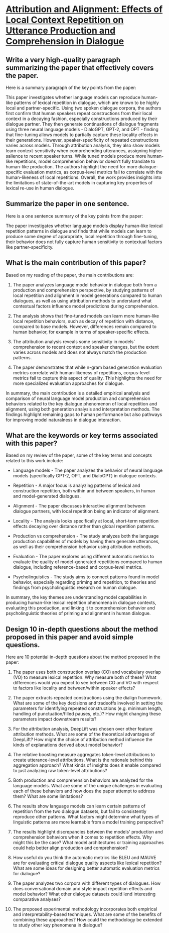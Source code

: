 # [Attribution and Alignment: Effects of Local Context Repetition on   Utterance Production and Comprehension in Dialogue](https://arxiv.org/abs/2311.13061)

## Write a very high-quality paragraph summarizing the paper that effectively covers the paper.

 Here is a summary paragraph of the key points from the paper:

This paper investigates whether language models can reproduce human-like patterns of lexical repetition in dialogue, which are known to be highly local and partner-specific. Using two spoken dialogue corpora, the authors first confirm that human speakers repeat constructions from their local context in a decaying fashion, especially constructions produced by their dialogue partner. They then generate continuations of dialogue fragments using three neural language models - DialoGPT, GPT-2, and OPT - finding that fine-tuning allows models to partially capture these locality effects in their generations. However, speaker-specificity of repeated constructions varies across models. Through attribution analysis, they also show models learn context-sensitivity when comprehending utterances, assigning higher salience to recent speaker turns. While tuned models produce more human-like repetitions, model comprehension behavior doesn't fully translate to human-like production. The authors highlight the need for more dialogue-specific evaluation metrics, as corpus-level metrics fail to correlate with the human-likeness of local repetitions. Overall, the work provides insights into the limitations of state-of-the-art models in capturing key properties of lexical re-use in human dialogue.


## Summarize the paper in one sentence.

 Here is a one sentence summary of the key points from the paper:

The paper investigates whether language models display human-like lexical repetition patterns in dialogue and finds that while models can learn to produce some degree of appropriate, local repetition through fine-tuning, their behavior does not fully capture human sensitivity to contextual factors like partner-specificity.


## What is the main contribution of this paper?

 Based on my reading of the paper, the main contributions are:

1) The paper analyzes language model behavior in dialogue both from a production and comprehension perspective, by studying patterns of local repetition and alignment in model generations compared to human dialogues, as well as using attribution methods to understand what contextual factors influence model predictions during comprehension.

2) The analysis shows that fine-tuned models can learn more human-like local repetition behaviors, such as decay of repetition with distance, compared to base models. However, differences remain compared to human behavior, for example in terms of speaker-specific effects. 

3) The attribution analysis reveals some sensitivity in models' comprehension to recent context and speaker changes, but the extent varies across models and does not always match the production patterns.

4) The paper demonstrates that while n-gram based generation evaluation metrics correlate with human-likeness of repetitions, corpus-level metrics fail to capture this aspect of quality. This highlights the need for more specialized evaluation approaches for dialogue.

In summary, the main contribution is a detailed empirical analysis and comparison of neural language model production and comprehension behaviors related to the key dialogue phenomenon of local repetition and alignment, using both generation analysis and interpretation methods. The findings highlight remaining gaps to human performance but also pathways for improving model naturalness in dialogue interaction.


## What are the keywords or key terms associated with this paper?

 Based on my review of the paper, some of the key terms and concepts related to this work include:

- Language models - The paper analyzes the behavior of neural language models (specifically GPT-2, OPT, and DialoGPT) in dialogue contexts.

- Repetition - A major focus is analyzing patterns of lexical and construction repetition, both within and between speakers, in human and model-generated dialogues. 

- Alignment - The paper discusses interactive alignment between dialogue partners, with local repetition being an indicator of alignment.

- Locality - The analysis looks specifically at local, short-term repetition effects decaying over distance rather than global repetition patterns.  

- Production vs comprehension - The study analyzes both the language production capabilities of models by having them generate utterances, as well as their comprehension behavior using attribution methods.

- Evaluation - The paper explores using different automatic metrics to evaluate the quality of model-generated repetitions compared to human dialogue, including reference-based and corpus-level metrics.

- Psycholinguistics - The study aims to connect patterns found in model behavior, especially regarding priming and repetition, to theories and findings from psycholinguistic research on human dialogue.

In summary, the key themes are understanding model capabilities in producing human-like lexical repetition phenomena in dialogue contexts, evaluating this production, and linking it to comprehension behavior and psycholinguistic theories of priming and alignment in human dialogue.


## Design 10 in-depth questions about the method proposed in this paper and avoid simple questions.

 Here are 10 potential in-depth questions about the method proposed in the paper:

1. The paper uses both construction overlap (CO) and vocabulary overlap (VO) to measure lexical repetition. Why measure both of these? What differences would you expect to see between CO and VO with respect to factors like locality and between/within speaker effects?

2. The paper extracts repeated constructions using the dialign framework. What are some of the key decisions and tradeoffs involved in setting the parameters for identifying repeated constructions (e.g. minimum length, handling of punctuation/filled pauses, etc.)? How might changing these parameters impact downstream results? 

3. For the attribution analysis, DeepLift was chosen over other feature attribution methods. What are some of the theoretical advantages of DeepLift? How might the choice of attribution method influence the kinds of explanations derived about model behavior?

4. The relative boosting measure aggregates token-level attributions to create utterance-level attributions. What is the rationale behind this aggregation approach? What kinds of insights does it enable compared to just analyzing raw token-level attributions?

5. Both production and comprehension behaviors are analyzed for the language models. What are some of the unique challenges in evaluating each of these behaviors and how does the paper attempt to address them? What are some limitations?

6. The results show language models can learn certain patterns of repetition from the two dialogue datasets, but fail to consistently reproduce other patterns. What factors might determine what types of linguistic patterns are more learnable from a model training perspective?  

7. The results highlight discrepancies between the models' production and comprehension behaviors when it comes to repetition effects. Why might this be the case? What model architectures or training approaches could help better align production and comprehension?

8. How useful do you think the automatic metrics like BLEU and MAUVE are for evaluating critical dialogue quality aspects like lexical repetition? What are some ideas for designing better automatic evaluation metrics for dialogue?

9. The paper analyzes two corpora with different types of dialogues. How does conversational domain and style impact repetition effects and model behavior? What other dialogue datasets could lend interesting comparative analyses?  

10. The proposed experimental methodology incorporates both empirical and interpretability-based techniques. What are some of the benefits of combining these approaches? How could the methodology be extended to study other key phenomena in dialogue?
